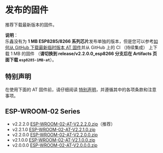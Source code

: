 发布的固件
=================

推荐下载最新版本的固件。

**说明**：  
乐鑫没有为 **1 MB ESP8285/8266 系列芯片**发布单独的版本，但是您可以参考[如何从 GitHub 下载最新临时版本 AT 固件](https://docs.espressif.com/projects/esp-at/zh_CN/latest/Compile_and_Develop/How_to_download_the_latest_temporary_version_of_AT_from_github.html)并从 GitHub 上的 CI （持续集成） 上下载 1 MB 的固件 （**请切换到 release/v2.2.0.0_esp8266 分支后在 Artifacts 页面下载 `esp8285-1MB-at`**）。

## 特别声明

在使用下面的 AT 固件前，请仔细阅读 [特别声明](https://docs.espressif.com/projects/esp-at/zh_CN/latest/esp32/disclaimer.html)，并遵循其中的各项条款和注意事项。

## ESP-WROOM-02 Series

- v2.2.2.0 [ESP-WROOM-02-AT-V2.2.2.0.zip](https://dl.espressif.com/esp-at/firmwares/esp8266/ESP-WROOM-02-AT-V2.2.2.0.zip)（推荐）
- v2.2.1.0 [ESP-WROOM-02-AT-V2.2.1.0.zip](https://dl.espressif.com/esp-at/firmwares/esp8266/ESP-WROOM-02-AT-V2.2.1.0.zip)
- v2.2.0.0 [ESP-WROOM-02-AT-V2.2.0.0.zip](https://dl.espressif.com/esp-at/firmwares/esp8266/ESP-WROOM-02-AT-V2.2.0.0.zip)
- v2.1.0.0 [ESP-WROOM-02-AT-V2.1.0.0.zip](https://dl.espressif.com/esp-at/firmwares/esp8266/ESP-WROOM-02-AT-V2.1.0.0.zip)
- v2.0.0.0 [ESP-WROOM-02-AT-V2.0.0.0.zip](https://dl.espressif.com/esp-at/firmwares/esp8266/ESP-WROOM-02-AT-V2.0.0.0.zip)
